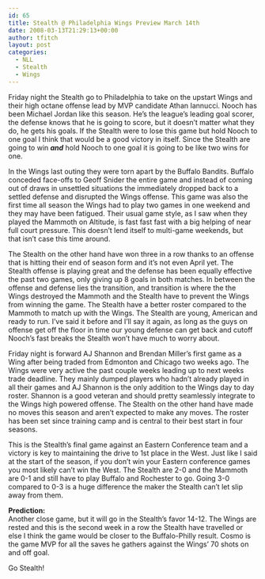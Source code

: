 ```yaml
---
id: 65
title: Stealth @ Philadelphia Wings Preview March 14th
date: 2008-03-13T21:29:13+00:00
author: tfitch
layout: post
categories:
  - NLL
  - Stealth
  - Wings
---
```

Friday night the Stealth go to Philadelphia to take on the upstart Wings and their high octane offense lead by MVP candidate Athan Iannucci. Nooch has been Michael Jordan like this season. He&#8217;s the league&#8217;s leading goal scorer, the defense knows that he is going to score, but it doesn&#8217;t matter what they do, he gets his goals. If the Stealth were to lose this game but hold Nooch to one goal I think that would be a good victory in itself. Since the Stealth are going to win _**and**_ hold Nooch to one goal it is going to be like two wins for one.

In the Wings last outing they were torn apart by the Buffalo Bandits. Buffalo conceded face-offs to Geoff Snider the entire game and instead of coming out of draws in unsettled situations the immediately dropped back to a settled defense and disrupted the Wings offense. This game was also the first time all season the Wings had to play two games in one weekend and they may have been fatigued. Their usual game style, as I saw when they played the Mammoth on Altitude, is fast fast fast with a big helping of near full court pressure. This doesn&#8217;t lend itself to multi-game weekends, but that isn&#8217;t case this time around.

The Stealth on the other hand have won three in a row thanks to an offense that is hitting their end of season form and it&#8217;s not even April yet. The Stealth offense is playing great and the defense has been equally effective the past two games, only giving up 8 goals in both matches. In between the offense and defense lies the transition, and transition is where the the Wings destroyed the Mammoth and the Stealth have to prevent the Wings from winning the game. The Stealth have a better roster compared to the Mammoth to match up with the Wings. The Stealth are young, American and ready to run. I&#8217;ve said it before and I&#8217;ll say it again, as long as the guys on offense get off the floor in time our young defense can get back and cutoff Nooch&#8217;s fast breaks the Stealth won&#8217;t have much to worry about.

Friday night is forward AJ Shannon and Brendan Miller&#8217;s first game as a Wing after being traded from Edmonton and Chicago two weeks ago. The Wings were very active the past couple weeks leading up to next weeks trade deadline. They mainly dumped players who hadn&#8217;t already played in all their games and AJ Shannon is the only addition to the Wings day to day roster. Shannon is a good veteran and should pretty seamlessly integrate to the Wings high powered offense. The Stealth on the other hand have made no moves this season and aren&#8217;t expected to make any moves. The roster has been set since training camp and is central to their best start in four seasons.

This is the Stealth&#8217;s final game against an Eastern Conference team and a victory is key to maintaining the drive to 1st place in the West. Just like I said at the start of the season, if you don&#8217;t win your Eastern conference games you most likely can&#8217;t win the West. The Stealth are 2-0 and the Mammoth are 0-1 and still have to play Buffalo and Rochester to go. Going 3-0 compared to 0-3 is a huge difference the maker the Stealth can&#8217;t let slip away from them.

**Prediction:**  
Another close game, but it will go in the Stealth&#8217;s favor 14-12. The Wings are rested and this is the second week in a row the Stealth have travelled or else I think the game would be closer to the Buffalo-Philly result. Cosmo is the game MVP for all the saves he gathers against the Wings&#8217; 70 shots on and off goal.

Go Stealth!
